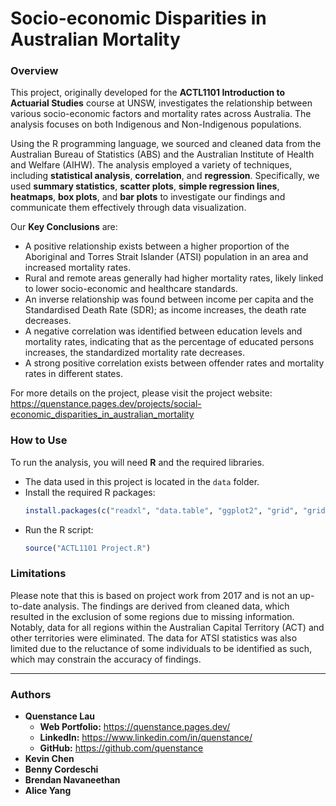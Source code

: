 # Socio-economic Disparities in Australian Mortality

### Overview

This project, originally developed for the **ACTL1101 Introduction to Actuarial Studies** course at UNSW, investigates the relationship between various socio-economic factors and mortality rates across Australia. The analysis focuses on both Indigenous and Non-Indigenous populations.

Using the R programming language, we sourced and cleaned data from the Australian Bureau of Statistics (ABS) and the Australian Institute of Health and Welfare (AIHW). The analysis employed a variety of techniques, including **statistical analysis**, **correlation**, and **regression**. Specifically, we used **summary statistics**, **scatter plots**, **simple regression lines**, **heatmaps**, **box plots**, and **bar plots** to investigate our findings and communicate them effectively through data visualization.

Our **Key Conclusions** are:
* A positive relationship exists between a higher proportion of the Aboriginal and Torres Strait Islander (ATSI) population in an area and increased mortality rates.
* Rural and remote areas generally had higher mortality rates, likely linked to lower socio-economic and healthcare standards.
* An inverse relationship was found between income per capita and the Standardised Death Rate (SDR); as income increases, the death rate decreases.
* A negative correlation was identified between education levels and mortality rates, indicating that as the percentage of educated persons increases, the standardized mortality rate decreases.
* A strong positive correlation exists between offender rates and mortality rates in different states.

For more details on the project, please visit the project website: https://quenstance.pages.dev/projects/social-economic_disparities_in_australian_mortality

### How to Use

To run the analysis, you will need **R** and the required libraries.

* The data used in this project is located in the `data` folder.
* Install the required R packages:
    ```R
    install.packages(c("readxl", "data.table", "ggplot2", "grid", "gridExtra", "readr", "moments"))
    ```
* Run the R script:
    ```R
    source("ACTL1101 Project.R")
    ```

### Limitations

Please note that this is based on project work from 2017 and is not an up-to-date analysis. The findings are derived from cleaned data, which resulted in the exclusion of some regions due to missing information. Notably, data for all regions within the Australian Capital Territory (ACT) and other territories were eliminated. The data for ATSI statistics was also limited due to the reluctance of some individuals to be identified as such, which may constrain the accuracy of findings.

---

### Authors

* **Quenstance Lau**
    * **Web Portfolio:** https://quenstance.pages.dev/
    * **LinkedIn:** https://www.linkedin.com/in/quenstance/
    * **GitHub:** https://github.com/quenstance
* **Kevin Chen**
* **Benny Cordeschi**
* **Brendan Navaneethan**
* **Alice Yang**
